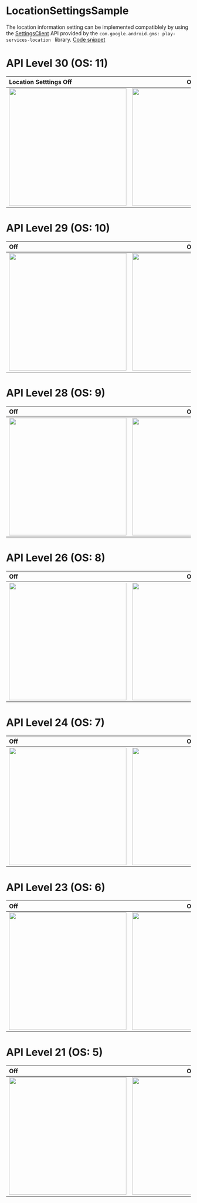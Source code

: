 # LocationSettingsSample

The location information setting can be implemented compatiblely by using the [SettingsClient](https://developers.google.com/android/reference/com/google/android/gms/location/SettingsClient) API provided by the `com.google.android.gms: play-services-location ` library. [Code snippet](https://developer.android.com/training/location/change-location-settings#get-settings)

# API Level 30 (OS: 11)

| Location Setttings Off | On |
|:---|:---:|
|<img src="https://user-images.githubusercontent.com/16476224/112828538-c81bf100-90ca-11eb-970f-047e3c348cc0.gif" width=320 /> |<img src="https://user-images.githubusercontent.com/16476224/112828542-c9e5b480-90ca-11eb-8e9f-e449f4b7e86e.gif" width=320 /> |


# API Level 29 (OS: 10)

| Off | On |
|:---|:---:|
|<img src="https://user-images.githubusercontent.com/16476224/112827667-9fdfc280-90c9-11eb-810d-dd1a9d4ce15e.gif" width=320 /> |<img src="https://user-images.githubusercontent.com/16476224/112827680-a2421c80-90c9-11eb-8d81-22038f4ef523.gif" width=320 /> |

# API Level 28 (OS: 9)

| Off | On |
|:---|:---:|
|<img src="https://user-images.githubusercontent.com/16476224/112827650-98b8b480-90c9-11eb-8603-8c68c0dc5266.gif" width=320 /> |<img src="https://user-images.githubusercontent.com/16476224/112827654-9bb3a500-90c9-11eb-8ebe-656a0358b697.gif" width=320 /> |

# API Level 26 (OS: 8)

| Off | On |
|:---|:---:|
|<img src="https://user-images.githubusercontent.com/16476224/112827617-8e96b600-90c9-11eb-9568-18aef557d4a5.gif" width=320 /> |<img src="https://user-images.githubusercontent.com/16476224/112827633-935b6a00-90c9-11eb-8103-150ece86cf86.gif" width=320 /> |

# API Level 24 (OS: 7)

| Off | On |
|:---|:---:|
|<img src="https://user-images.githubusercontent.com/16476224/112827602-88a0d500-90c9-11eb-804e-29675eb4144b.gif" width=320 /> |<img src="https://user-images.githubusercontent.com/16476224/112827606-8b032f00-90c9-11eb-9c1d-d8236e37ae6c.gif" width=320 /> |

# API Level 23 (OS: 6)

| Off | On |
|:---|:---:|
|<img src="https://user-images.githubusercontent.com/16476224/112827588-83438a80-90c9-11eb-90c6-4ddd2db60de7.gif" width=320 /> |<img src="https://user-images.githubusercontent.com/16476224/112827595-85a5e480-90c9-11eb-91ea-1d2ba8cda200.gif" width=320 /> |

# API Level 21 (OS: 5)

| Off | On |
|:---|:---:|
|<img src="https://user-images.githubusercontent.com/16476224/112827570-7c1c7c80-90c9-11eb-9dd3-d66566f07614.gif" width=320 /> |<img src="https://user-images.githubusercontent.com/16476224/112827577-7e7ed680-90c9-11eb-953e-91adbb8e40ff.gif" width=320 /> |
